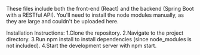 These files include both the front-end (React) and the backend (Spring Boot with a RESTful API).
You'll need to install the node modules manually, as they are large and couldn't be uploaded here.




Installation Instructions:
1.Clone the repository.
2.Navigate to the project directory.
3.Run npm install to install dependencies (since node_modules is not included).
4.Start the development server with npm start.
